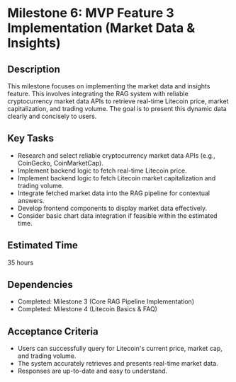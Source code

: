 # Milestone 6: MVP Feature 3 Implementation (Market Data & Insights)

## Description
This milestone focuses on implementing the market data and insights feature. This involves integrating the RAG system with reliable cryptocurrency market data APIs to retrieve real-time Litecoin price, market capitalization, and trading volume. The goal is to present this dynamic data clearly and concisely to users.

## Key Tasks
*   Research and select reliable cryptocurrency market data APIs (e.g., CoinGecko, CoinMarketCap).
*   Implement backend logic to fetch real-time Litecoin price.
*   Implement backend logic to fetch Litecoin market capitalization and trading volume.
*   Integrate fetched market data into the RAG pipeline for contextual answers.
*   Develop frontend components to display market data effectively.
*   Consider basic chart data integration if feasible within the estimated time.

## Estimated Time
35 hours

## Dependencies
*   Completed: Milestone 3 (Core RAG Pipeline Implementation)
*   Completed: Milestone 4 (Litecoin Basics & FAQ)

## Acceptance Criteria
*   Users can successfully query for Litecoin's current price, market cap, and trading volume.
*   The system accurately retrieves and presents real-time market data.
*   Responses are up-to-date and easy to understand.
